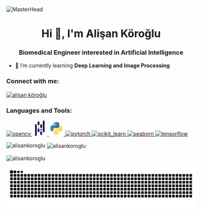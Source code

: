 ![MasterHead](https://raspberry-valley.azurewebsites.net/img/Python-01.jpg)
<h1 align="center">Hi 👋, I'm Alişan Köroğlu</h1>
<h3 align="center">Biomedical Engineer interested in Artificial Intelligence</h3>

- 🌱 I’m currently learning **Deep Learning and Image Processing**

<h3 align="left">Connect with me:</h3>
<p align="left">
<a href="https://linkedin.com/in/alişan-köroğlu-5872b4128" target="blank"><img align="center" src="https://raw.githubusercontent.com/rahuldkjain/github-profile-readme-generator/master/src/images/icons/Social/linked-in-alt.svg" alt="alişan köroğlu" height="30" width="40" /></a>
</p>

<h3 align="left">Languages and Tools:</h3>
<p align="left"> <a href="https://opencv.org/" target="_blank" rel="noreferrer"> <img src="https://www.vectorlogo.zone/logos/opencv/opencv-icon.svg" alt="opencv" width="40" height="40"/> </a> <a href="https://pandas.pydata.org/" target="_blank" rel="noreferrer"> <img src="https://raw.githubusercontent.com/devicons/devicon/2ae2a900d2f041da66e950e4d48052658d850630/icons/pandas/pandas-original.svg" alt="pandas" width="40" height="40"/> </a> <a href="https://www.python.org" target="_blank" rel="noreferrer"> <img src="https://raw.githubusercontent.com/devicons/devicon/master/icons/python/python-original.svg" alt="python" width="40" height="40"/> </a> <a href="https://pytorch.org/" target="_blank" rel="noreferrer"> <img src="https://www.vectorlogo.zone/logos/pytorch/pytorch-icon.svg" alt="pytorch" width="40" height="40"/> </a> <a href="https://scikit-learn.org/" target="_blank" rel="noreferrer"> <img src="https://upload.wikimedia.org/wikipedia/commons/0/05/Scikit_learn_logo_small.svg" alt="scikit_learn" width="40" height="40"/> </a> <a href="https://seaborn.pydata.org/" target="_blank" rel="noreferrer"> <img src="https://seaborn.pydata.org/_images/logo-mark-lightbg.svg" alt="seaborn" width="40" height="40"/> </a> <a href="https://www.tensorflow.org" target="_blank" rel="noreferrer"> <img src="https://www.vectorlogo.zone/logos/tensorflow/tensorflow-icon.svg" alt="tensorflow" width="40" height="40"/> </a> </p>

<p><img align="left" src="https://github-readme-stats.vercel.app/api/top-langs?username=alisankoroglu&show_icons=true&locale=en&layout=compact" alt="alisankoroglu" /></p>

<p>&nbsp;<img align="center" src="https://github-readme-stats.vercel.app/api?username=alisankoroglu&show_icons=true&locale=en" alt="alisankoroglu" /></p>

<p><img align="center" src="https://github-readme-streak-stats.herokuapp.com/?user=alisankoroglu&" alt="alisankoroglu" /></p>

![snake gif](https://github.com/alisankoroglu/alisankoroglu/blob/output/github-snake.svg)
